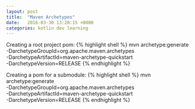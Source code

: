 ```yaml
---
layout: post
title:  "Maven Archetypes"
date:   2016-03-30 13:20:15 +0000
categories: kotlin dev learning
---
```


Creating a root project pom:
{% highlight shell %}
mvn archetype:generate \
-DarchetypeGroupId=org.apache.maven.archetypes \
-DarchetypeArtifactId=maven-archetype-quickstart \
-DarchetypeVersion=RELEASE
{% endhighlight %}

Creating a pom for a submodule:
{% highlight shell %}
mvn archetype:generate \
-DarchetypeGroupId=org.apache.maven.archetypes \
-DarchetypeArtifactId=maven-archetype-quickstart \
-DarchetypeVersion=RELEASE
{% endhighlight %}